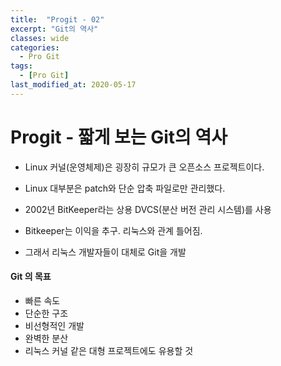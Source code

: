 ```yaml
---
title:  "Progit - 02"
excerpt: "Git의 역사"
classes: wide
categories:
  - Pro Git
tags:
  - [Pro Git]
last_modified_at: 2020-05-17
---
```




# Progit - 짧게 보는 Git의 역사

* Linux 커널(운영체제)은 굉장히 규모가 큰 오픈소스 프로젝트이다.
* Linux 대부분은 patch와 단순 압축 파일로만 관리했다.

* 2002년 BitKeeper라는 상용 DVCS(분산 버전 관리 시스템)를 사용

* Bitkeeper는 이익을 추구. 리눅스와 관계 틀어짐. 
* 그래서 리눅스 개발자들이 대체로 Git을 개발



#### Git 의 목표

* 빠른 속도
* 단순한 구조
* 비선형적인 개발
* 완벽한 분산
* 리눅스 커널 같은 대형 프로젝트에도 유용할 것





